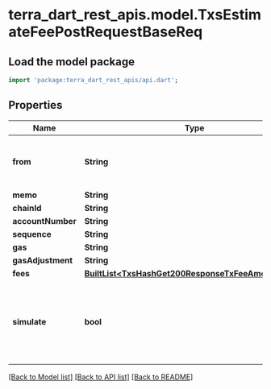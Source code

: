 # terra_dart_rest_apis.model.TxsEstimateFeePostRequestBaseReq

## Load the model package
```dart
import 'package:terra_dart_rest_apis/api.dart';
```

## Properties
Name | Type | Description | Notes
------------ | ------------- | ------------- | -------------
**from** | **String** | Sender address or Keybase name to generate a transaction | [optional] 
**memo** | **String** |  | [optional] 
**chainId** | **String** |  | [optional] 
**accountNumber** | **String** |  | [optional] 
**sequence** | **String** |  | [optional] 
**gas** | **String** |  | [optional] 
**gasAdjustment** | **String** |  | [optional] 
**fees** | [**BuiltList&lt;TxsHashGet200ResponseTxFeeAmountInner&gt;**](TxsHashGet200ResponseTxFeeAmountInner.md) |  | [optional] 
**simulate** | **bool** | Estimate gas for a transaction (cannot be used in conjunction with generate_only) | [optional] 

[[Back to Model list]](../README.md#documentation-for-models) [[Back to API list]](../README.md#documentation-for-api-endpoints) [[Back to README]](../README.md)


